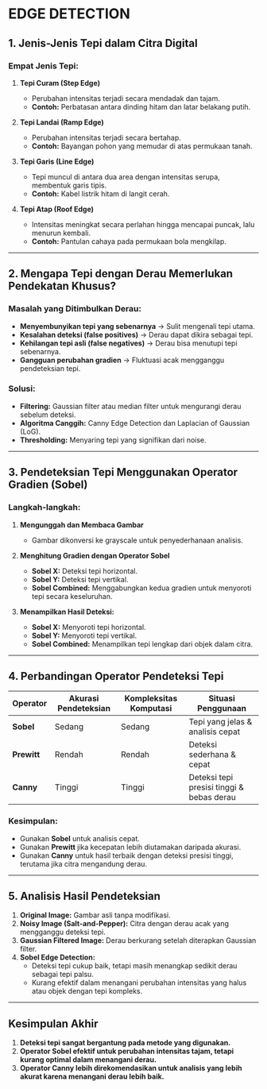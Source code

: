 # **EDGE DETECTION**

## **1. Jenis-Jenis Tepi dalam Citra Digital**  

### **Empat Jenis Tepi:**  
1. **Tepi Curam (Step Edge)**  
   - Perubahan intensitas terjadi secara mendadak dan tajam.  
   - **Contoh:** Perbatasan antara dinding hitam dan latar belakang putih.  

2. **Tepi Landai (Ramp Edge)**  
   - Perubahan intensitas terjadi secara bertahap.  
   - **Contoh:** Bayangan pohon yang memudar di atas permukaan tanah.  

3. **Tepi Garis (Line Edge)**  
   - Tepi muncul di antara dua area dengan intensitas serupa, membentuk garis tipis.  
   - **Contoh:** Kabel listrik hitam di langit cerah.  

4. **Tepi Atap (Roof Edge)**  
   - Intensitas meningkat secara perlahan hingga mencapai puncak, lalu menurun kembali.  
   - **Contoh:** Pantulan cahaya pada permukaan bola mengkilap.  

---

## **2. Mengapa Tepi dengan Derau Memerlukan Pendekatan Khusus?**  

### **Masalah yang Ditimbulkan Derau:**  
- **Menyembunyikan tepi yang sebenarnya** → Sulit mengenali tepi utama.  
- **Kesalahan deteksi (false positives)** → Derau dapat dikira sebagai tepi.  
- **Kehilangan tepi asli (false negatives)** → Derau bisa menutupi tepi sebenarnya.  
- **Gangguan perubahan gradien** → Fluktuasi acak mengganggu pendeteksian tepi.  

### **Solusi:**  
- **Filtering:** Gaussian filter atau median filter untuk mengurangi derau sebelum deteksi.  
- **Algoritma Canggih:** Canny Edge Detection dan Laplacian of Gaussian (LoG).  
- **Thresholding:** Menyaring tepi yang signifikan dari noise.  

---

## **3. Pendeteksian Tepi Menggunakan Operator Gradien (Sobel)**  

### **Langkah-langkah:**  
1. **Mengunggah dan Membaca Gambar**  
   - Gambar dikonversi ke grayscale untuk penyederhanaan analisis.  

2. **Menghitung Gradien dengan Operator Sobel**  
   - **Sobel X:** Deteksi tepi horizontal.  
   - **Sobel Y:** Deteksi tepi vertikal.  
   - **Sobel Combined:** Menggabungkan kedua gradien untuk menyoroti tepi secara keseluruhan.  

3. **Menampilkan Hasil Deteksi:**  
   - **Sobel X:** Menyoroti tepi horizontal.  
   - **Sobel Y:** Menyoroti tepi vertikal.  
   - **Sobel Combined:** Menampilkan tepi lengkap dari objek dalam citra.  

---

## **4. Perbandingan Operator Pendeteksi Tepi**  

| Operator | Akurasi Pendeteksian | Kompleksitas Komputasi | Situasi Penggunaan |
|----------|----------------------|------------------------|--------------------|
| **Sobel** | Sedang | Sedang | Tepi yang jelas & analisis cepat |
| **Prewitt** | Rendah | Rendah | Deteksi sederhana & cepat |
| **Canny** | Tinggi | Tinggi | Deteksi tepi presisi tinggi & bebas derau |

### **Kesimpulan:**  
- Gunakan **Sobel** untuk analisis cepat.  
- Gunakan **Prewitt** jika kecepatan lebih diutamakan daripada akurasi.  
- Gunakan **Canny** untuk hasil terbaik dengan deteksi presisi tinggi, terutama jika citra mengandung derau.  

---

## **5. Analisis Hasil Pendeteksian**  

1. **Original Image:** Gambar asli tanpa modifikasi.  
2. **Noisy Image (Salt-and-Pepper):** Citra dengan derau acak yang mengganggu deteksi tepi.  
3. **Gaussian Filtered Image:** Derau berkurang setelah diterapkan Gaussian filter.  
4. **Sobel Edge Detection:**  
   - Deteksi tepi cukup baik, tetapi masih menangkap sedikit derau sebagai tepi palsu.  
   - Kurang efektif dalam menangani perubahan intensitas yang halus atau objek dengan tepi kompleks.  

---

## **Kesimpulan Akhir**  
1. **Deteksi tepi sangat bergantung pada metode yang digunakan.**  
2. **Operator Sobel efektif untuk perubahan intensitas tajam, tetapi kurang optimal dalam menangani derau.**  
3. **Operator Canny lebih direkomendasikan untuk analisis yang lebih akurat karena menangani derau lebih baik.**  
